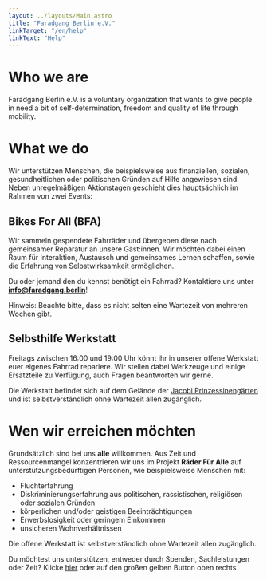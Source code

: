 ```yaml
---
layout: ../layouts/Main.astro
title: "Faradgang Berlin e.V."
linkTarget: "/en/help"
linkText: "Help"
---
```


# Who we are

Faradgang Berlin e.V. is a voluntary organization that wants to give people in need a bit of self-determination, freedom and quality of life through mobility.

# What we do

Wir unterstützen Menschen, die beispielsweise aus finanziellen, sozialen, gesundheitlichen oder politischen Gründen auf Hilfe angewiesen sind. Neben unregelmäßigen Aktionstagen geschieht dies hauptsächlich im Rahmen von zwei Events:

## Bikes For All (BFA)

Wir sammeln gespendete Fahrräder und übergeben diese nach gemeinsamer Reparatur an unsere Gäst:innen. Wir möchten dabei einen Raum für Interaktion, Austausch und gemeinsames Lernen schaffen, sowie die Erfahrung von Selbstwirksamkeit ermöglichen.

Du oder jemand den du kennst benötigt ein Fahrrad? Kontaktiere uns unter <strong>info@faradgang.berlin</strong>!

Hinweis: Beachte bitte, dass es nicht selten eine Wartezeit von mehreren Wochen gibt.

## Selbsthilfe Werkstatt

Freitags zwischen 16:00 und 19:00 Uhr könnt ihr in unserer offene Werkstatt euer eigenes Fahrrad repariere. Wir stellen dabei Werkzeuge und einige Ersatzteile zu Verfügung, auch Fragen beantworten wir gerne.

Die Werkstatt befindet sich auf dem Gelände der <a href="https://www.openstreetmap.org/node/9187753963#map=19/52.46946/13.42950" target="\_blank" rel="noopener noreferrer"> Jacobi Prinzessinengärten</a> und ist selbstverständlich ohne Wartezeit allen zugänglich.

# Wen wir erreichen möchten

Grundsätzlich sind bei uns <strong>alle</strong> willkommen. Aus Zeit und Ressourcenmangel konzentrieren wir uns im Projekt <strong> Räder Für Alle</strong > auf unterstützungsbedürftigen Personen, wie beispielsweise Menschen mit:

- Fluchterfahrung
- Diskriminierungserfahrung aus politischen, rassistischen,
  religiösen oder sozialen Gründen
- körperlichen und/oder geistigen Beeinträchtigungen
- Erwerbslosigkeit oder geringem Einkommen
- unsicheren Wohnverhältnissen

Die offene Werkstatt ist selbstverständlich ohne Wartezeit allen zugänglich.

Du möchtest uns unterstützen, entweder durch Spenden, Sachleistungen oder Zeit? Klicke <a href="/helfen">hier</a> oder auf den großen gelben Button oben rechts
